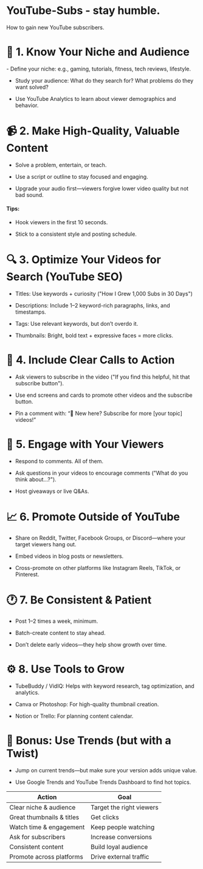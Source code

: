 # YouTube-Subs - stay humble.
How to gain new YouTube subscribers.

<h1>🎯 1. Know Your Niche and Audience</h1>
  - Define your niche: e.g., gaming, tutorials, fitness, tech reviews, lifestyle.

  - Study your audience: What do they search for? What problems do they want solved?

  - Use YouTube Analytics to learn about viewer demographics and behavior.

<h1>📹 2. Make High-Quality, Valuable Content</h1>

  - Solve a problem, entertain, or teach.

  - Use a script or outline to stay focused and engaging.

  - Upgrade your audio first—viewers forgive lower video quality but not bad sound.

<h4>Tips:</h4>

 - Hook viewers in the first 10 seconds.

 - Stick to a consistent style and posting schedule.

<h1>🔍 3. Optimize Your Videos for Search (YouTube SEO)</h1>

  - Titles: Use keywords + curiosity ("How I Grew 1,000 Subs in 30 Days")

  - Descriptions: Include 1–2 keyword-rich paragraphs, links, and timestamps.

  - Tags: Use relevant keywords, but don’t overdo it.

  - Thumbnails: Bright, bold text + expressive faces = more clicks.

<h1>🧲 4. Include Clear Calls to Action</h1>

  - Ask viewers to subscribe in the video ("If you find this helpful, hit that subscribe button").

  - Use end screens and cards to promote other videos and the subscribe button.

  - Pin a comment with: “📌 New here? Subscribe for more [your topic] videos!”

<h1>🤝 5. Engage with Your Viewers</h1>

  - Respond to comments. All of them.

  - Ask questions in your videos to encourage comments ("What do you think about...?").

  - Host giveaways or live Q&As.

<h1>📈 6. Promote Outside of YouTube</h1>

  - Share on Reddit, Twitter, Facebook Groups, or Discord—where your target viewers hang out.

  - Embed videos in blog posts or newsletters.

  - Cross-promote on other platforms like Instagram Reels, TikTok, or Pinterest.

<h1>🕐 7. Be Consistent &amp; Patient</h1>

  - Post 1–2 times a week, minimum.

  - Batch-create content to stay ahead.

  - Don’t delete early videos—they help show growth over time.

<h1>⚙️ 8. Use Tools to Grow</h1>

  - TubeBuddy / VidIQ: Helps with keyword research, tag optimization, and analytics.

  - Canva or Photoshop: For high-quality thumbnail creation.

  - Notion or Trello: For planning content calendar.
  
<h1>🚀 Bonus: Use Trends (but with a Twist)</h1>

  - Jump on current trends—but make sure your version adds unique value.

  - Use Google Trends and YouTube Trends Dashboard to find hot topics.
  
  
  | Action                    | Goal                     |
| ------------------------- | ------------------------ |
| Clear niche & audience    | Target the right viewers |
| Great thumbnails & titles | Get clicks               |
| Watch time & engagement   | Keep people watching     |
| Ask for subscribers       | Increase conversions     |
| Consistent content        | Build loyal audience     |
| Promote across platforms  | Drive external traffic   |


